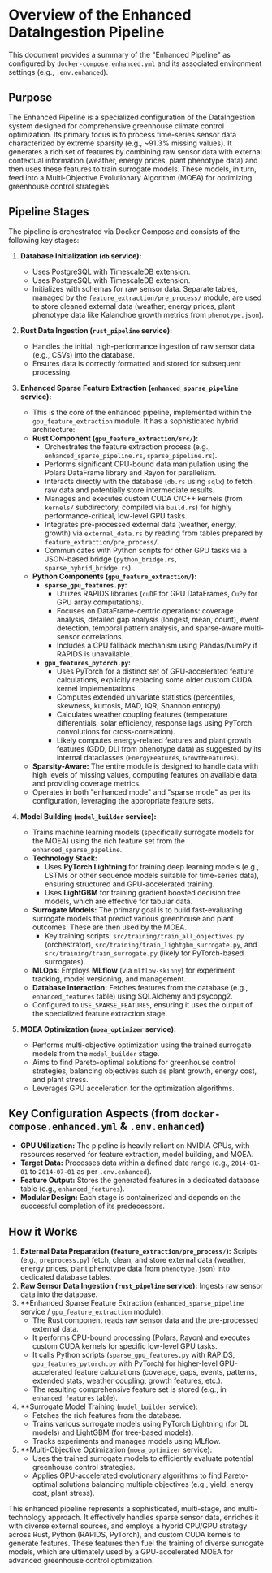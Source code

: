 # Overview of the Enhanced DataIngestion Pipeline

This document provides a summary of the "Enhanced Pipeline" as configured by `docker-compose.enhanced.yml` and its associated environment settings (e.g., `.env.enhanced`).

## Purpose

The Enhanced Pipeline is a specialized configuration of the DataIngestion system designed for comprehensive greenhouse climate control optimization. Its primary focus is to process time-series sensor data characterized by extreme sparsity (e.g., ~91.3% missing values). It generates a rich set of features by combining raw sensor data with external contextual information (weather, energy prices, plant phenotype data) and then uses these features to train surrogate models. These models, in turn, feed into a Multi-Objective Evolutionary Algorithm (MOEA) for optimizing greenhouse control strategies.

## Pipeline Stages

The pipeline is orchestrated via Docker Compose and consists of the following key stages:

1.  **Database Initialization (`db` service):**
    *   Uses PostgreSQL with TimescaleDB extension.
    *   Uses PostgreSQL with TimescaleDB extension.
    *   Initializes with schemas for raw sensor data. Separate tables, managed by the `feature_extraction/pre_process/` module, are used to store cleaned external data (weather, energy prices, plant phenotype data like Kalanchoe growth metrics from `phenotype.json`).

2.  **Rust Data Ingestion (`rust_pipeline` service):**
    *   Handles the initial, high-performance ingestion of raw sensor data (e.g., CSVs) into the database.
    *   Ensures data is correctly formatted and stored for subsequent processing.

3.  **Enhanced Sparse Feature Extraction (`enhanced_sparse_pipeline` service):**
    *   This is the core of the enhanced pipeline, implemented within the `gpu_feature_extraction` module. It has a sophisticated hybrid architecture:
    *   **Rust Component (`gpu_feature_extraction/src/`):**
        *   Orchestrates the feature extraction process (e.g., `enhanced_sparse_pipeline.rs`, `sparse_pipeline.rs`).
        *   Performs significant CPU-bound data manipulation using the Polars DataFrame library and Rayon for parallelism.
        *   Interacts directly with the database (`db.rs` using `sqlx`) to fetch raw data and potentially store intermediate results.
        *   Manages and executes custom CUDA C/C++ kernels (from `kernels/` subdirectory, compiled via `build.rs`) for highly performance-critical, low-level GPU tasks.
        *   Integrates pre-processed external data (weather, energy, growth) via `external_data.rs` by reading from tables prepared by `feature_extraction/pre_process/`.
        *   Communicates with Python scripts for other GPU tasks via a JSON-based bridge (`python_bridge.rs`, `sparse_hybrid_bridge.rs`).
    *   **Python Components (`gpu_feature_extraction/`):**
        *   **`sparse_gpu_features.py`:**
            *   Utilizes RAPIDS libraries (`cuDF` for GPU DataFrames, `CuPy` for GPU array computations).
            *   Focuses on DataFrame-centric operations: coverage analysis, detailed gap analysis (longest, mean, count), event detection, temporal pattern analysis, and sparse-aware multi-sensor correlations.
            *   Includes a CPU fallback mechanism using Pandas/NumPy if RAPIDS is unavailable.
        *   **`gpu_features_pytorch.py`:**
            *   Uses PyTorch for a distinct set of GPU-accelerated feature calculations, explicitly replacing some older custom CUDA kernel implementations.
            *   Computes extended univariate statistics (percentiles, skewness, kurtosis, MAD, IQR, Shannon entropy).
            *   Calculates weather coupling features (temperature differentials, solar efficiency, response lags using PyTorch convolutions for cross-correlation).
            *   Likely computes energy-related features and plant growth features (GDD, DLI from phenotype data) as suggested by its internal dataclasses (`EnergyFeatures`, `GrowthFeatures`).
    *   **Sparsity-Aware:** The entire module is designed to handle data with high levels of missing values, computing features on available data and providing coverage metrics.
    *   Operates in both "enhanced mode" and "sparse mode" as per its configuration, leveraging the appropriate feature sets.

4.  **Model Building (`model_builder` service):**
    *   Trains machine learning models (specifically surrogate models for the MOEA) using the rich feature set from the `enhanced_sparse_pipeline`.
    *   **Technology Stack:**
        *   Uses **PyTorch Lightning** for training deep learning models (e.g., LSTMs or other sequence models suitable for time-series data), ensuring structured and GPU-accelerated training.
        *   Uses **LightGBM** for training gradient boosted decision tree models, which are effective for tabular data.
    *   **Surrogate Models:** The primary goal is to build fast-evaluating surrogate models that predict various greenhouse and plant outcomes. These are then used by the MOEA.
        *   Key training scripts: `src/training/train_all_objectives.py` (orchestrator), `src/training/train_lightgbm_surrogate.py`, and `src/training/train_surrogate.py` (likely for PyTorch-based surrogates).
    *   **MLOps:** Employs **MLflow** (via `mlflow-skinny`) for experiment tracking, model versioning, and management.
    *   **Database Interaction:** Fetches features from the database (e.g., `enhanced_features` table) using SQLAlchemy and psycopg2.
    *   Configured to `USE_SPARSE_FEATURES`, ensuring it uses the output of the specialized feature extraction stage.

5.  **MOEA Optimization (`moea_optimizer` service):**
    *   Performs multi-objective optimization using the trained surrogate models from the `model_builder` stage.
    *   Aims to find Pareto-optimal solutions for greenhouse control strategies, balancing objectives such as plant growth, energy cost, and plant stress.
    *   Leverages GPU acceleration for the optimization algorithms.

## Key Configuration Aspects (from `docker-compose.enhanced.yml` & `.env.enhanced`)

*   **GPU Utilization:** The pipeline is heavily reliant on NVIDIA GPUs, with resources reserved for feature extraction, model building, and MOEA.
*   **Target Data:** Processes data within a defined date range (e.g., `2014-01-01` to `2014-07-01` as per `.env.enhanced`).
*   **Feature Output:** Stores the generated features in a dedicated database table (e.g., `enhanced_features`).
*   **Modular Design:** Each stage is containerized and depends on the successful completion of its predecessors.

## How it Works

1.  **External Data Preparation (`feature_extraction/pre_process/`):** Scripts (e.g., `preprocess.py`) fetch, clean, and store external data (weather, energy prices, plant phenotype data from `phenotype.json`) into dedicated database tables.
2.  **Raw Sensor Data Ingestion (`rust_pipeline` service):** Ingests raw sensor data into the database.
3.  **Enhanced Sparse Feature Extraction (`enhanced_sparse_pipeline` service / `gpu_feature_extraction` module):
    *   The Rust component reads raw sensor data and the pre-processed external data.
    *   It performs CPU-bound processing (Polars, Rayon) and executes custom CUDA kernels for specific low-level GPU tasks.
    *   It calls Python scripts (`sparse_gpu_features.py` with RAPIDS, `gpu_features_pytorch.py` with PyTorch) for higher-level GPU-accelerated feature calculations (coverage, gaps, events, patterns, extended stats, weather coupling, growth features, etc.).
    *   The resulting comprehensive feature set is stored (e.g., in `enhanced_features` table).
4.  **Surrogate Model Training (`model_builder` service):
    *   Fetches the rich features from the database.
    *   Trains various surrogate models using PyTorch Lightning (for DL models) and LightGBM (for tree-based models).
    *   Tracks experiments and manages models using MLflow.
5.  **Multi-Objective Optimization (`moea_optimizer` service):
    *   Uses the trained surrogate models to efficiently evaluate potential greenhouse control strategies.
    *   Applies GPU-accelerated evolutionary algorithms to find Pareto-optimal solutions balancing multiple objectives (e.g., yield, energy cost, plant stress).

This enhanced pipeline represents a sophisticated, multi-stage, and multi-technology approach. It effectively handles sparse sensor data, enriches it with diverse external sources, and employs a hybrid CPU/GPU strategy across Rust, Python (RAPIDS, PyTorch), and custom CUDA kernels to generate features. These features then fuel the training of diverse surrogate models, which are ultimately used by a GPU-accelerated MOEA for advanced greenhouse control optimization.
